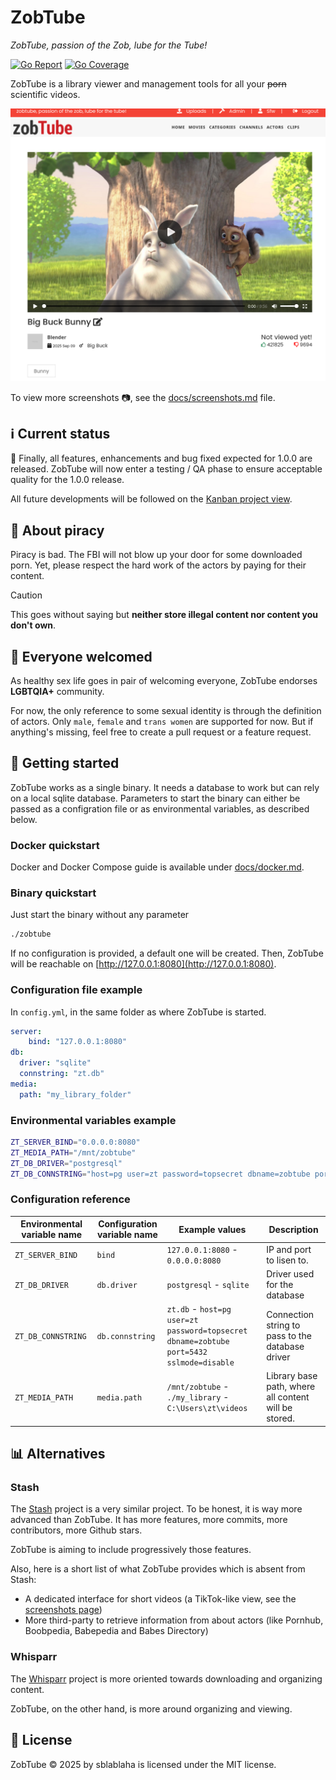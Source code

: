 # ZobTube

_ZobTube, passion of the Zob, lube for the Tube!_


[![Go Report](https://goreportcard.com/badge/github.com/zobtube/zobtube)](https://goreportcard.com/report/github.com/zobtube/zobtube)
[![Go Coverage](https://github.com/zobtube/zobtube/wiki/coverage.svg)](https://raw.githack.com/wiki/zobtube/zobtube/coverage.html)

ZobTube is a library viewer and management tools for all your ~~porn~~ scientific videos.

![demo viewer](docs/readme_assets/demo_viewer.png)

To view more screenshots :camera:, see the [docs/screenshots.md](docs/screenshots.md) file.

## :information_source: Current status

:tada: Finally, all features, enhancements and bug fixed expected for 1.0.0 are released.
ZobTube will now enter a testing / QA phase to ensure acceptable quality for the 1.0.0 release.

All future developments will be followed on the [Kanban project view](https://github.com/orgs/zobtube/projects/1).

## :cop: About piracy

Piracy is bad. The FBI will not blow up your door for some downloaded porn. Yet, please respect the hard work of the actors by paying for their content.

> [!CAUTION]
> This goes without saying but **neither store illegal content nor content you don't own**.

## :wave: Everyone welcomed

As healthy sex life goes in pair of welcoming everyone, ZobTube endorses **LGBTQIA+** community.

For now, the only reference to some sexual identity is through the definition of actors. Only `male`, `female` and `trans women` are supported for now. But if anything's missing, feel free to create a pull request or a feature request.

## :vertical_traffic_light: Getting started

ZobTube works as a single binary. It needs a database to work but can rely on a local sqlite database. Parameters to start the binary can either be passed as a configration file or as environmental variables, as described below.

### Docker quickstart

Docker and Docker Compose guide is available under [docs/docker.md](docs/docker.md).

### Binary quickstart

Just start the binary without any parameter

```sh
./zobtube
```

If no configuration is provided, a default one will be created.
Then, ZobTube will be reachable on [http://127.0.0.1:8080](http://127.0.0.1:8080).

### Configuration file example

In `config.yml`, in the same folder as where ZobTube is started.

```yaml
server:
    bind: "127.0.0.1:8080"
db:
  driver: "sqlite"
  connstring: "zt.db"
media:
  path: "my_library_folder"
```

### Environmental variables example

```sh
ZT_SERVER_BIND="0.0.0.0:8080"
ZT_MEDIA_PATH="/mnt/zobtube"
ZT_DB_DRIVER="postgresql"
ZT_DB_CONNSTRING="host=pg user=zt password=topsecret dbname=zobtube port=5432 sslmode=disable"
```

### Configuration reference

Environmental variable name | Configuration variable name | Example values | Description
-|-|-|-
`ZT_SERVER_BIND` | `bind` | `127.0.0.1:8080` - `0.0.0.0:8080` | IP and port to lisen to.
`ZT_DB_DRIVER` | `db.driver` | `postgresql` - `sqlite` | Driver used for the database
`ZT_DB_CONNSTRING` | `db.connstring` | `zt.db` - `host=pg user=zt password=topsecret dbname=zobtube port=5432 sslmode=disable` | Connection string to pass to the database driver
`ZT_MEDIA_PATH` | `media.path` | `/mnt/zobtube` - `./my_library` - `C:\Users\zt\videos` | Library base path, where all content will be stored.

## :bar_chart: Alternatives

### Stash

The [Stash](https://github.com/stashapp/stash) project is a very similar project.
To be honest, it is way more advanced than ZobTube.
It has more features, more commits, more contributors, more Github stars.

ZobTube is aiming to include progressively those features.

Also, here is a short list of what ZobTube provides which is absent from Stash:

- A dedicated interface for short videos (a TikTok-like view, see the [screenshots page](docs/screenshots.md#short-video-viewer-tiktok-like))
- More third-party to retrieve information from about actors (like Pornhub, Boobpedia, Babepedia and Babes Directory)

### Whisparr

The [Whisparr](https://github.com/Whisparr/Whisparr) project is more oriented towards downloading and organizing content.

ZobTube, on the other hand, is more around organizing and viewing.

## :page_facing_up: License

ZobTube © 2025 by sblablaha is licensed under the MIT license.
